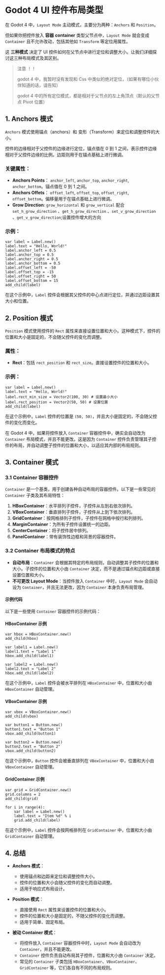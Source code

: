 # Godot 4 UI 控件布局类型

在 Godot 4 中，`Layout Mode` 主动模式，主要分为两种：`Anchors` 和 `Position`。

但如果你把控件放入 **容器** **container** 类型父节点中，`Layout Mode` 就会变成 `Container` 且不允许改动，包括其他如 `Transform` 等定位用属性。

这 **三种模式** 决定了 UI 控件如何在父节点中进行定位和调整大小。让我们详细探讨这三种布局模式及其区别。

> 注意 ！！
>
> godot 4 中，我暂时没有发现和 Css 中类似的绝对定位，（如果有哪位小伙伴知道的话，请告知）
>
> godot 4 中的所有定位模式，都是相对于父节点的左上角顶点（默认的父节点 Pivot 位置）

## 1. Anchors 模式

`Anchors` 模式使用锚点（anchors）和 变形（Transform）来定位和调整控件的大小。

控件的边缘相对于父控件的边缘进行定位，锚点值在 0 到 1 之间，表示控件边缘相对于父控件边缘的比例。边距则用于在锚点基础上进行微调。

### 关键属性：
- **Anchors Points**：
  `anchor_left`, `anchor_top`, `anchor_right`, `anchor_bottom`。锚点值在 0 到 1 之间。
- **Anchors Offets**：
  `offset_left`, `offset_top`, `offset_right`, `offset_bottom`。偏移量用于在锚点基础上进行微调。
- **Grow Direction**:
  `grow_horizontal` 和 `grow_vertical` 配合 `set_h_grow_direction` 、`get_h_grow_direction` 、`set_v_grow_direction` 、`get_v_grow_direction`;设置控件增大的方向

### 示例：
```gdscript
var label = Label.new()
label.text = "Hello, World!"
label.anchor_left = 0.5
label.anchor_top = 0.5
label.anchor_right = 0.5
label.anchor_bottom = 0.5
label.offset_left = -50
label.offset_top = -15
label.offset_right = 50
label.offset_bottom = 15
add_child(label)
```
在这个示例中，`Label` 控件会根据其父控件的中心点进行定位，并通过边距设置其大小和位置。

## 2. Position 模式

`Position` 模式使用控件的 `Rect` 属性来直接设置位置和大小。这种模式下，控件的位置和大小是固定的，不会随父控件的变化而调整。

### 属性：
- **Rect**：包括 `rect_position` 和 `rect_size`。直接设置控件的位置和大小。

### 示例：
```gdscript
var label = Label.new()
label.text = "Hello, World!"
label.rect_min_size = Vector2(100, 30) # 设置最小大小
label.rect_position = Vector2(50, 50) # 设置位置
add_child(label)
```
在这个示例中，`Label` 控件的位置是 `(50, 50)`，并且大小是固定的，不会随父控件的变化而变化。

在 Godot 4 中，如果将控件放入 `Container` 容器控件中，确实会自动改为 `Container` 布局模式，并且不能更改。这是因为 `Container` 控件负责管理其子控件的布局，并自动调整子控件的位置和大小，以适应其内部的布局规则。

## 3. Container 模式 

### 3.1 Container 容器控件

`Container` 是一个基类，用于创建各种自动布局的容器控件。以下是一些常见的 `Container` 子类及其布局特性：

1. **HBoxContainer**：水平排列子控件，子控件从左到右依次排列。
2. **VBoxContainer**：垂直排列子控件，子控件从上到下依次排列。
3. **GridContainer**：按网格排列子控件，子控件在网格中按行和列排列。
4. **MarginContainer**：为所有子控件设置统一的边距。
5. **CenterContainer**：将子控件居中排列。
6. **PanelContainer**：带有装饰性边框和背景的容器控件。

### 3.2 Container 布局模式的特点

- **自动布局**：`Container` 会根据其特定的布局规则，自动调整其子控件的位置和大小。子控件的位置和大小由 `Container` 决定，而不是通过锚点和边距或直接设置位置和大小。
- **不可更改 Layout Mode**：当控件放入 `Container` 中时，`Layout Mode` 会自动设为 `Container`，并且无法更改，因为 `Container` 本身负责布局管理。

#### 示例代码

以下是一些使用 `Container` 容器控件的示例代码：

#### HBoxContainer 示例

```gdscript
var hbox = HBoxContainer.new()
add_child(hbox)

var label1 = Label.new()
label1.text = "Label 1"
hbox.add_child(label1)

var label2 = Label.new()
label2.text = "Label 2"
hbox.add_child(label2)
```

在这个示例中，`Label` 控件会被水平排列在 `HBoxContainer` 中，位置和大小由 `HBoxContainer` 自动管理。

#### VBoxContainer 示例

```gdscript
var vbox = VBoxContainer.new()
add_child(vbox)

var button1 = Button.new()
button1.text = "Button 1"
vbox.add_child(button1)

var button2 = Button.new()
button2.text = "Button 2"
vbox.add_child(button2)
```

在这个示例中，`Button` 控件会被垂直排列在 `VBoxContainer` 中，位置和大小由 `VBoxContainer` 自动管理。

#### GridContainer 示例

```gdscript
var grid = GridContainer.new()
grid.columns = 2
add_child(grid)

for i in range(4):
    var label = Label.new()
    label.text = "Item %d" % i
    grid.add_child(label)
```

在这个示例中，`Label` 控件会按网格排列在 `GridContainer` 中，位置和大小由 `GridContainer` 自动管理。

## 4. 总结

- **Anchors 模式**：
  - 使用锚点和边距来定位和调整控件大小。
  - 控件的位置和大小会随父控件的变化而自动调整。
  - 适用于响应式布局设计。

- **Position 模式**：
  - 直接使用 `Rect` 属性来设置控件的位置和大小。
  - 控件的位置和大小是固定的，不随父控件的变化而调整。
  - 适用于简单、固定布局。

- **被动 Container 模式**：
  - 将控件放入 `Container` 容器控件中时，`Layout Mode` 会自动改为 `Container`，并且不能更改。
  - `Container` 控件负责自动布局其子控件，位置和大小由 `Container` 决定。
  - 常见的 `Container` 子类包括 `HBoxContainer`、`VBoxContainer`、`GridContainer` 等，它们各自有不同的布局规则。

